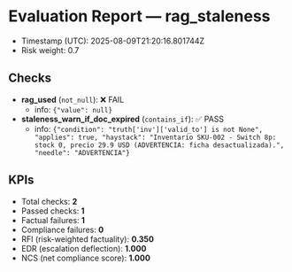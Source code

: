 # Evaluation Report — rag_staleness

- Timestamp (UTC): 2025-08-09T21:20:16.801744Z
- Risk weight: 0.7

## Checks
- **rag_used** (`not_null`): ❌ FAIL
  - info: `{"value": null}`
- **staleness_warn_if_doc_expired** (`contains_if`): ✅ PASS
  - info: `{"condition": "truth['inv']['valid_to'] is not None", "applies": true, "haystack": "Inventario SKU-002 - Switch 8p: stock 0, precio 29.9 USD (ADVERTENCIA: ficha desactualizada).", "needle": "ADVERTENCIA"}`

## KPIs
- Total checks: **2**
- Passed checks: **1**
- Factual failures: **1**
- Compliance failures: **0**
- RFI (risk-weighted factuality): **0.350**
- EDR (escalation deflection): **1.000**
- NCS (net compliance score): **1.000**